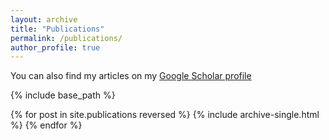 ```yaml
---
layout: archive
title: "Publications"
permalink: /publications/
author_profile: true
---
```



You can also find my articles on my [Google Scholar profile](https://scholar.google.de/citations?user=WFuMCrcAAAAJ&hl=en&oi=ao)


{% include base_path %}

{% for post in site.publications reversed %}
  {% include archive-single.html %}
{% endfor %}
